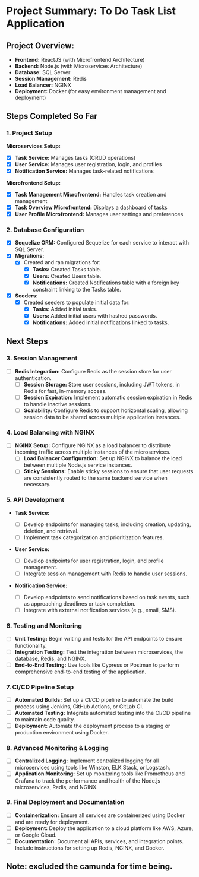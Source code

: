 # Project Summary: To Do Task List Application

## Project Overview:

- **Frontend:** ReactJS (with Microfrontend Architecture)
- **Backend:** Node.js (with Microservices Architecture)
- **Database:** SQL Server
- **Session Management:** Redis
- **Load Balancer:** NGINX
- **Deployment:** Docker (for easy environment management and deployment)

## Steps Completed So Far

### 1. Project Setup

**Microservices Setup:**

- [x] **Task Service:** Manages tasks (CRUD operations)
- [x] **User Service:** Manages user registration, login, and profiles
- [x] **Notification Service:** Manages task-related notifications

**Microfrontend Setup:**

- [x] **Task Management Microfrontend:** Handles task creation and management
- [x] **Task Overview Microfrontend:** Displays a dashboard of tasks
- [x] **User Profile Microfrontend:** Manages user settings and preferences

### 2. Database Configuration

- [x] **Sequelize ORM:** Configured Sequelize for each service to interact with SQL Server.
- [x] **Migrations:**
  - [x] Created and ran migrations for:
    - [x] **Tasks:** Created Tasks table.
    - [x] **Users:** Created Users table.
    - [x] **Notifications:** Created Notifications table with a foreign key constraint linking to the Tasks table.
- [x] **Seeders:**
  - [x] Created seeders to populate initial data for:
    - [x] **Tasks:** Added initial tasks.
    - [x] **Users:** Added initial users with hashed passwords.
    - [x] **Notifications:** Added initial notifications linked to tasks.

## Next Steps

### 3. Session Management

- [ ] **Redis Integration:** Configure Redis as the session store for user authentication.
  - [ ] **Session Storage:** Store user sessions, including JWT tokens, in Redis for fast, in-memory access.
  - [ ] **Session Expiration:** Implement automatic session expiration in Redis to handle inactive sessions.
  - [ ] **Scalability:** Configure Redis to support horizontal scaling, allowing session data to be shared across multiple application instances.

### 4. Load Balancing with NGINX

- [ ] **NGINX Setup:** Configure NGINX as a load balancer to distribute incoming traffic across multiple instances of the microservices.
  - [ ] **Load Balancer Configuration:** Set up NGINX to balance the load between multiple Node.js service instances.
  - [ ] **Sticky Sessions:** Enable sticky sessions to ensure that user requests are consistently routed to the same backend service when necessary.

### 5. API Development

- **Task Service:**

  - [ ] Develop endpoints for managing tasks, including creation, updating, deletion, and retrieval.
  - [ ] Implement task categorization and prioritization features.

- **User Service:**

  - [ ] Develop endpoints for user registration, login, and profile management.
  - [ ] Integrate session management with Redis to handle user sessions.

- **Notification Service:**
  - [ ] Develop endpoints to send notifications based on task events, such as approaching deadlines or task completion.
  - [ ] Integrate with external notification services (e.g., email, SMS).

### 6. Testing and Monitoring

- [ ] **Unit Testing:** Begin writing unit tests for the API endpoints to ensure functionality.
- [ ] **Integration Testing:** Test the integration between microservices, the database, Redis, and NGINX.
- [ ] **End-to-End Testing:** Use tools like Cypress or Postman to perform comprehensive end-to-end testing of the application.

### 7. CI/CD Pipeline Setup

- [ ] **Automated Builds:** Set up a CI/CD pipeline to automate the build process using Jenkins, GitHub Actions, or GitLab CI.
- [ ] **Automated Testing:** Integrate automated testing into the CI/CD pipeline to maintain code quality.
- [ ] **Deployment:** Automate the deployment process to a staging or production environment using Docker.

### 8. Advanced Monitoring & Logging

- [ ] **Centralized Logging:** Implement centralized logging for all microservices using tools like Winston, ELK Stack, or Logstash.
- [ ] **Application Monitoring:** Set up monitoring tools like Prometheus and Grafana to track the performance and health of the Node.js microservices, Redis, and NGINX.

### 9. Final Deployment and Documentation

- [ ] **Containerization:** Ensure all services are containerized using Docker and are ready for deployment.
- [ ] **Deployment:** Deploy the application to a cloud platform like AWS, Azure, or Google Cloud.
- [ ] **Documentation:** Document all APIs, services, and integration points. Include instructions for setting up Redis, NGINX, and Docker.

## Note: excluded the camunda for time being.
